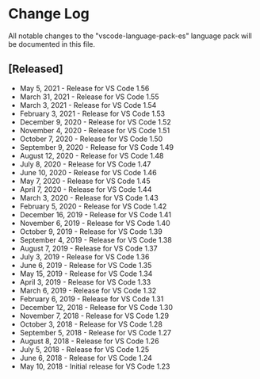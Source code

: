 # Change Log

All notable changes to the "vscode-language-pack-es" language pack will be documented in this file.

## [Released]

- May 5, 2021 - Release for VS Code 1.56
- March 31, 2021 - Release for VS Code 1.55
- March 3, 2021 - Release for VS Code 1.54
- February 3, 2021 - Release for VS Code 1.53
- December 9, 2020 - Release for VS Code 1.52
- November 4, 2020 - Release for VS Code 1.51
- October 7, 2020 - Release for VS Code 1.50
- September 9, 2020 - Release for VS Code 1.49
- August 12, 2020 - Release for VS Code 1.48
- July 8, 2020 - Release for VS Code 1.47
- June 10, 2020 - Release for VS Code 1.46
- May 7, 2020 - Release for VS Code 1.45
- April 7, 2020 - Release for VS Code 1.44
- March 3, 2020 - Release for VS Code 1.43
- February 5, 2020 - Release for VS Code 1.42
- December 16, 2019 - Release for VS Code 1.41
- November 6, 2019 - Release for VS Code 1.40
- October 9, 2019 - Release for VS Code 1.39
- September 4, 2019 - Release for VS Code 1.38
- August 7, 2019 - Release for VS Code 1.37
- July 3, 2019 - Release for VS Code 1.36
- June 6, 2019 - Release for VS Code 1.35
- May 15, 2019 - Release for VS Code 1.34
- April 3, 2019 - Release for VS Code 1.33
- March 6, 2019 - Release for VS Code 1.32
- February 6, 2019 - Release for VS Code 1.31
- December 12, 2018 - Release for VS Code 1.30
- November 7, 2018 - Release for VS Code 1.29
- October 3, 2018 - Release for VS Code 1.28
- September 5, 2018 - Release for VS Code 1.27
- August 8, 2018 - Release for VS Code 1.26
- July 5, 2018 - Release for VS Code 1.25
- June 6, 2018 - Release for VS Code 1.24
- May 10, 2018 - Initial release for VS Code 1.23
